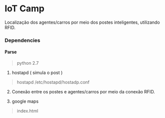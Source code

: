 IoT Camp
============================
Localização dos agentes/carros por meio dos postes inteligentes, utilizando RFID.
### Dependencies
#### Parse
> python 2.7

1. hostapd ( simula o post )
> hostapd /etc/hostapd/hostadp.conf

2. Conexão entre os postes e agentes/carros por meio da conexão RFID.

3. google maps
> index.html


